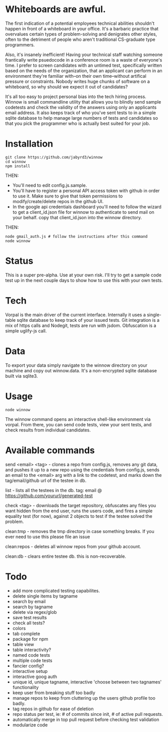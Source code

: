 # Whiteboards are awful.

The first indication of a potential employees technical abilities shouldn't happen in front of a whiteboard in your office. It's a barbaric practice that overvalues certain types of problem-solving and denigrates other styles, often to the detriment of people who aren't traditional CS-graduate type programmers.

Also, it's insanely inefficient! Having your technical staff watching someone frantically write psuedocode in a conference room is a waste of everyone's time. I prefer to screen candidates with an untimed test, specifically written based on the needs of the organization, that an applicant can perform in an environment they're familiar with–on their own time–without artifical pressure or constraints. Nobody writes huge chunks of software on a whiteboard, so why should we expect it out of candidates?

It's all too easy to project personal bias into the tech hiring process. Winnow is small commandline utility that allows you to blindly send sample codetests and check the validity of the answers using only an applicants email address. It also keeps track of who you've sent tests to in a simple sqlite database to help manage large numbers of tests and candidates so that you pick the programmer who is actually best suited for your job.

# Installation

```
git clone https://github.com/jabyrd3/winnow
cd winnow
npm install
```

THEN:

- You'll need to edit config.js.sample. 
- You'll have to register a personal API access token with github in order to use it. Make sure to give that token permissions to modify/create/delete repos in the github UI.
- In the google api credentials dashboard you'll need to follow the wizard to get a client\_id.json file for winnow to authenticate to send mail on your behalf. copy that client\_id.json into the winnow directory.

THEN: 

```
node gmail_auth.js # follow the instructions after this command
node winnow
```

# Status
This is a super pre-alpha. Use at your own risk. I'll try to get a sample code test up in the next couple days to show how to use this with your own tests.

# Tech
Vorpal is the main driver of the current interface. Internally it uses a single-table sqlite database to keep track of your issued tests. Git integration is a mix of https calls and Nodegit, tests are run with jsdom. Obfuscation is a simple uglify-js call.

# Data
To export your data simply navigate to the winnow directory on your machine and copy out winnow.data. It's a non-encrypted sqlite database built via sqlite3.

# Usage
```
node winnow
```
The winnow command opens an interactive shell-like environment via vorpal. From there, you can send code tests, view your sent tests, and check results from individual candidates.

# Available commands
send &lt;email&gt; &lt;tag&gt; - clones a repo from config.js, removes any git data, and pushes it up to a new repo
using the credentials from config.js, sends an email to the &lt;email&gt; arg with a link to the codetest, and marks down the tag/email/github url of the testee in db.

list - lists all the testees in the db. tag: email @ https://github.com/yoururl/generated-test

check &lt;tag&gt; - downloads the target repository, obfuscates any files you want hidden from the end user, runs the users code, and fires a simple equality test (for now), against 2 objects to test if the testee solved the problem.

clean:tmp - removes the tmp directory in case something breaks. If you ever need to use this please file an issue

clean:repos - deletes all winnow repos from your github account.

clean:db - clears entire testee db. this is non-recoverable.

# Todo
- add more complicated testing capabilites.
- delete single items by tagname
- search by email
- search by tagname
- delete via regex/glob
- save test results
- check all tests?
- colors
- tab complete
- package for npm
- table view
- table interactivity?
- named code tests
- multiple code tests
- fancier config?
- interactive setup
- interactive goog auth
- unique id, unique tagname, interactive 'choose between two tagnames' functionality
- keep user from breaking stuff too badly
- manage repos to keep from cluttering up the users github profile too badly.
- tag repos in github for ease of deletion
- repo status per test, ie: # of commits since init, # of active pull requests.
- automatically merge in top pull request before checking test validation
- modularize code
